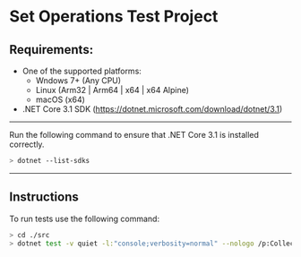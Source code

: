 Set Operations Test Project
===

## Requirements:  
- One of the supported platforms: 
    - Wndows 7+ (Any CPU)
    - Linux (Arm32 | Arm64 | x64 | x64 Alpine)
    - macOS (x64)
- .NET Core 3.1 SDK (https://dotnet.microsoft.com/download/dotnet/3.1)

---    
Run the following command to ensure that .NET Core 3.1 is installed correctly.
```bash
> dotnet --list-sdks
```

---
## Instructions
To run tests use the following command:

```bash
> cd ./src
> dotnet test -v quiet -l:"console;verbosity=normal" --nologo /p:CollectCoverage=true
```
